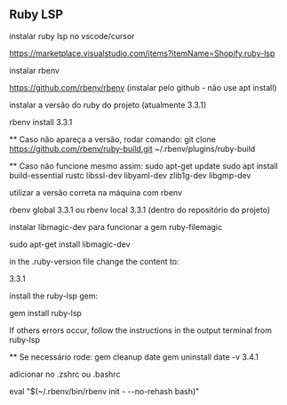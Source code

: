 ## Ruby LSP

instalar ruby lsp no vscode/cursor

https://marketplace.visualstudio.com/items?itemName=Shopify.ruby-lsp

instalar rbenv

https://github.com/rbenv/rbenv (instalar pelo github - não use apt install)

instalar a versão do ruby do projeto (atualmente 3.3.1)

rbenv install 3.3.1

**
  Caso não apareça a versão, rodar comando:
  git clone https://github.com/rbenv/ruby-build.git ~/.rbenv/plugins/ruby-build

** Caso não funcione mesmo assim:
  sudo apt-get update
  sudo apt install build-essential rustc libssl-dev libyaml-dev zlib1g-dev libgmp-dev

utilizar a versão correta na máquina com rbenv

rbenv global 3.3.1 ou rbenv local 3.3.1 (dentro do repositório do projeto)

instalar libmagic-dev para funcionar a gem ruby-filemagic

sudo apt-get install libmagic-dev

in the .ruby-version file change the content to:

3.3.1

install the ruby-lsp gem:

gem install ruby-lsp

If others errors occur, follow the instructions in the output terminal from ruby-lsp

** Se necessário rode:
  gem cleanup date
  gem uninstall date -v 3.4.1

adicionar no .zshrc ou .bashrc

eval "$(~/.rbenv/bin/rbenv init - --no-rehash bash)"